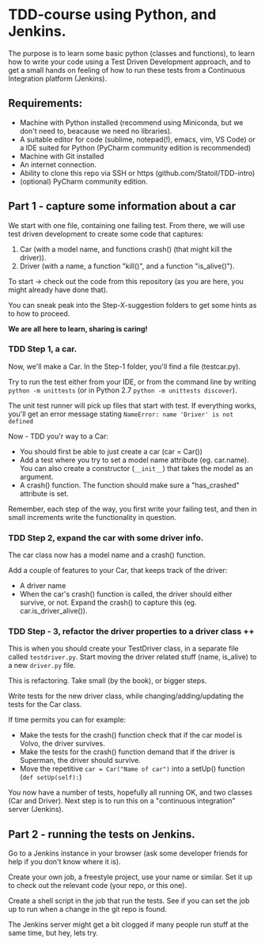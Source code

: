 # TDD-course using Python, and Jenkins.

The purpose is to learn some basic python (classes and functions), to learn how to write your code using a Test Driven Development approach, and to get a small hands on feeling of how to run these tests from a Continuous Integration platform (Jenkins).

## Requirements:
* Machine with Python installed (recommend using Miniconda, but we don't need to, beacause we need no libraries).
* A suitable editor for code (sublime, notepad(!), emacs, vim, VS Code) or a IDE suited for Python (PyCharm community edition is recommended)
* Machine with Git installed
* An internet connection.
* Ability to clone this repo via SSH or https (github.com/Statoil/TDD-intro)
* (optional) PyCharm community edition.

## Part 1 - capture some information about a car

We start with one file, containing one failing test.
From there, we will use test driven development to create some code that captures:

1. Car (with a model name, and functions crash() (that might kill the driver)).
2. Driver (with a name, a function "kill()", and a function "is_alive()").

To start -> check out the code from this repository (as you are here, you might already have done that).

You can sneak peak into the Step-X-suggestion folders to get some hints as to how to proceed.

**We are all here to learn, sharing is caring!**

### TDD Step 1, a car.

Now, we'll make a Car. In the Step-1 folder, you'll find a file (testcar.py).

Try to run the test either from your IDE, or from the command line by writing ```python -m unittests``` (or in Python 2.7 ```python -m unittests discover```).

The unit test runner will pick up files that start with test. If everything works, you'll get an error message stating ```NameError: name 'Driver' is not defined```

Now - TDD you'r way to a Car:
* You should first be able to just create a car (car = Car())
* Add a test where you try to set a model name attribute (eg. car.name). You can also create a constructor (```__init__```) that takes the model as an argument.
* A crash() function. The function should make sure a "has_crashed" attribute is set.

Remember, each step of the way, you first write your failing test, and then
in small increments write the functionality in question.

### TDD Step  2, expand the car with some driver info.
The car class now has a model name and a crash() function.

Add a couple of features to your Car, that keeps track of the driver:
* A driver name
* When the car's crash() function is called, the driver should either survive, or not. Expand the crash() to capture this (eg. car.is_driver_alive()).


### TDD Step - 3, refactor the driver properties to a driver class ++

This is when you should create your TestDriver class, in a separate file called ```testdriver.py```.
Start moving the driver related stuff (name, is_alive) to a new  ```driver.py``` file.

This is refactoring. Take small (by the book), or bigger steps.

Write tests for the new driver class, while changing/adding/updating the tests for the Car class.

If time permits you can for example:
* Make the tests for the crash() function check that if the car model is Volvo, the driver survives.
* Make the tests for the crash() function demand that if the driver is Superman, the driver should survive.
* Move the repetitive ```car = Car("Name of car")``` into a setUp() function (```def setUp(self):```)

You now have a number of tests, hopefully all running OK, and two classes (Car and Driver). Next step is to run this on
a "continuous integration" server (Jenkins).

## Part 2 - running the tests on Jenkins.
Go to a Jenkins instance in your browser (ask some developer friends for help if you don't know where it is).

Create your own job, a freestyle project, use your name or similar. Set it up to check out the relevant code (your repo, or this one). 

Create a shell script in the job that run the tests. 
See if you can set the job up to run when a change in the git repo is found.

The Jenkins server might get a bit clogged if many people run stuff at the same time, but hey, lets try.

